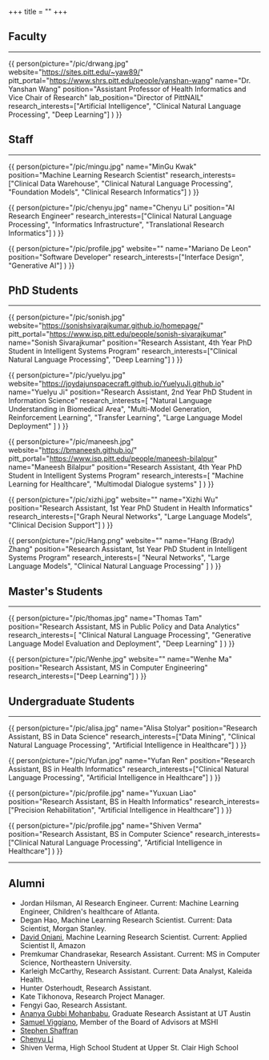 +++
title = ""
+++

## Faculty

---

{{ person(picture="/pic/drwang.jpg"
          website="https://sites.pitt.edu/~yaw89/"
          pitt_portal="https://www.shrs.pitt.edu/people/yanshan-wang"
          name="Dr. Yanshan Wang"
          position="Assistant Professor of Health Informatics and Vice Chair of Research"
          lab_position="Director of PittNAIL"
          research_interests=["Artificial Intelligence", "Clinical Natural Language Processing", "Deep Learning"]
    ) }}

## Staff

---


{{ person(picture="/pic/mingu.jpg"
          name="MinGu Kwak"
          position="Machine Learning Research Scientist"
          research_interests=["Clinical Data Warehouse", "Clinical Natural Language Processing", "Foundation Models", "Clinical Research Informatics"]
    ) }}

{{ person(picture="/pic/chenyu.jpg"
          name="Chenyu Li"
          position="AI Research Engineer"
          research_interests=["Clinical Natural Language Processing", "Informatics Infrastructure", "Translational Research Informatics"]
    ) }}

{{ person(picture="/pic/profile.jpg"
          website=""
          name="Mariano De Leon"
          position="Software Developer"
          research_interests=["Interface Design", "Generative AI"]
    ) }}

## PhD Students

---

{{ person(picture="/pic/sonish.jpg"
          website="https://sonishsivarajkumar.github.io/homepage/"
          pitt_portal="https://www.isp.pitt.edu/people/sonish-sivarajkumar"
          name="Sonish Sivarajkumar"
          position="Research Assistant, 4th Year PhD Student in Intelligent Systems Program"
          research_interests=["Clinical Natural Language Processing", "Deep Learning"]
    ) }}


{{ person(picture="/pic/yuelyu.jpg"
          website="https://joydajunspacecraft.github.io/YuelyuJi.github.io"
          name="Yuelyu Ji"
          position="Research Assistant, 2nd Year PhD Student in Information Science"
          research_interests=[
            "Natural Language Understanding in Biomedical Area",
            "Multi-Model Generation, Reinforcement Learning",
            "Transfer Learning",
            "Large Language Model Deployment"
          ]
    ) }}

{{ person(picture="/pic/maneesh.jpg"
          website="https://bmaneesh.github.io/"
          pitt_portal="https://www.isp.pitt.edu/people/maneesh-bilalpur"
          name="Maneesh Bilalpur"
          position="Research Assistant, 4th Year PhD Student in Intelligent Systems Program"
          research_interests=[
            "Machine Learning for Healthcare",
            "Multimodal Dialogue systems"
          ]
    ) }}

{{ person(picture="/pic/xizhi.jpg"
          website=""
          name="Xizhi Wu"
          position="Research Assistant, 1st Year PhD Student in Health Informatics"
          research_interests=["Graph Neural Networks", "Large Language Models", "Clinical Decision Support"]
    ) }}


{{ person(picture="/pic/Hang.png"
          website=""
          name="Hang (Brady) Zhang"
          position="Research Assistant, 1st Year PhD Student in Intelligent Systems Program"
          research_interests=[
            "Neural Networks",
            "Large Language Models",
            "Clinical Natural Language Processing"
          ]
    ) }}

## Master's Students

---


{{ person(picture="/pic/thomas.jpg"
          name="Thomas Tam"
          position="Research Assistant, MS in Public Policy and Data Analytics"
          research_interests=[
            "Clinical Natural Language Processing",
            "Generative Language Model Evaluation and Deployment",
            "Deep Learning"
          ]
    ) }}


{{ person(picture="/pic/Wenhe.jpg"
          website=""
          name="Wenhe Ma"
          position="Research Assistant, MS in Computer Engineering"
          research_interests=["Deep Learning"]
    ) }}

## Undergraduate Students

---

{{ person(picture="/pic/alisa.jpg"
          name="Alisa Stolyar"
          position="Research Assistant, BS in Data Science"
          research_interests=["Data Mining", "Clinical Natural Language Processing", "Artificial Intelligence in Healthcare"]
    ) }}

{{ person(picture="/pic/Yufan.jpg"
          name="Yufan Ren"
          position="Research Assistant, BS in Health Informatics"
          research_interests=["Clinical Natural Language Processing", "Artificial Intelligence in Healthcare"]
    ) }}

{{ person(picture="/pic/profile.jpg"
          name="Yuxuan Liao"
          position="Research Assistant, BS in Health Informatics"
          research_interests=["Precision Rehabilitation", "Artificial Intelligence in Healthcare"]
    ) }}

{{ person(picture="/pic/profile.jpg"
          name="Shiven Verma"
          position="Research Assistant, BS in Computer Science"
          research_interests=["Clinical Natural Language Processing", "Artificial Intelligence in Healthcare"]
    ) }}


---

## Alumni

- Jordan Hilsman, AI Research Engineer. Current: Machine Learning Engineer, Children's healthcare of Atlanta.
- Degan Hao, Machine Learning Research Scientist. Current: Data Scientist, Morgan Stanley. 
- [David Oniani](https://oniani.ai/), Machine Learning Research Scientist. Current: Applied Scientist II, Amazon
- Premkumar Chandrasekar, Research Assistant. Current: MS in Computer Science, Northeastern University.
- Karleigh McCarthy, Research Assistant. Current: Data Analyst, Kaleida Health.
- Hunter Osterhoudt, Research Assistant.
- Kate Tikhonova, Research Project Manager.
- Fengyi Gao, Research Assistant.
- [Ananya Gubbi Mohanbabu](https://www.linkedin.com/in/ananyagm/), Graduate Research Assistant at UT Austin
- [Samuel Viggiano](https://www.linkedin.com/in/samuel-viggiano-mshi-42090b98/), Member of the Board of Advisors at MSHI
- [Stephen Shaffran](https://www.linkedin.com/in/stephen-shaffran-bb0839225/)
- [Chenyu Li](https://www.linkedin.com/in/chenyu-li-80375196/)
- Shiven Verma, High School Student at Upper St. Clair High School
